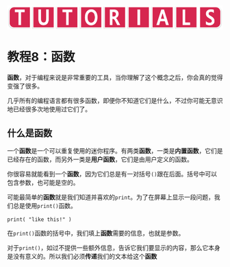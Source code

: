 ![avatar](../_images/HelpTutorial.png)

# 教程8：函数

**函数**，对于编程来说是非常重要的工具，当你理解了这个概念之后，你会真的觉得变强了很多。

几乎所有的编程语言都有很多函数，即便你不知道它们是什么，不过你可能无意识地已经很多次地使用过它们了。

## 什么是函数

一个**函数**是一个可以重复使用的迷你程序。有两类**函数**，一类是**内置函数**，它们是已经存在的函数，而另外一类是**用户函数**，它们是由用户定义的函数。

你很容易就能看到一个**函数**，因为它们总是有一对括号```()```跟在后面。括号中可以包含参数，也可能是空的。

可能最简单的**函数**就是我们知道并喜欢的```print```。为了在屏幕上显示一段问题，我们总是使用```print()```函数。

```
print( "like this!" )
```

在```print()```函数的括号中，我们填上**函数**需要的信息，也就是参数。

对于```print()```，如过不提供一些额外信息，告诉它我们要显示的内容，那么它本身是没有意义的。所以我们必须**传递**我们的文本给这个**函数**